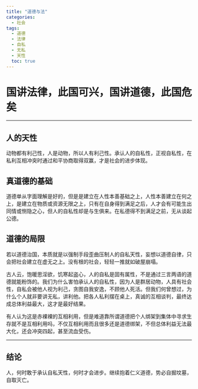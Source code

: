 ```yaml
---
title: "道德与法"
categories:
  - 社会
tags:
  - 道德
  - 法律
  - 自私
  - 无私
  - 天性
  toc: true 
---
```


# 国讲法律，此国可兴，国讲道德，此国危矣

---

## 人的天性

动物都有利己性，人是动物，所以人有利己性。承认人的自私性，正视自私性，在私利互相冲突时通过和平协商取得双赢，才是社会的进步体现。

## 真道德的基础

道德单从字面理解是好的，但是是建立在人性本善基础之上，人性本善建立在何之上，是建立在物质或资源无限之上，只有在自身得到满足之后，人才会有可能生出同情或恻隐之心，但人的自私性却是与生俱来。在私德得不到满足之前，无从谈起公德。

## 道德的局限

若以道德治国，本质就是以强制手段歪曲压制人的自私天性，妄想以道德自律，只会把社会建立在虚无之上。没有根的社会，轻轻一推就如破屋崩塌。

古人云，饱暖思淫欲，饥寒起盗心，人的自私是固有属性，不是通过三言两语的道德就能粉饰的。我们为什么害怕承认人的自私性，因为人是群居动物，人具有社会性，自私会被他人视为利己，贪图自我安逸，不顾他人死活。但我们何曾想过，为什么个人就非要讲无私，讲利他。把各人私利摆在桌上，真诚的互相谈判，最终达成总体利益最大，这才是最好结果。

有人认为这是赤裸裸的互相利用，但是难道靠所谓道德把个人绑架到集体中寻求生存就不是互相利用吗，不仅互相利用而且很多还是道德绑架，不但总体利益无法最大化，还会冲突四起，甚至流血受伤。

---

## 结论

人，何时敢于承认自私天性，何时才会进步。继续抱着仁义道德，势必自掘坟墓，自取灭亡。
